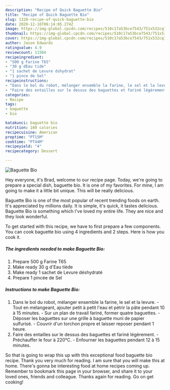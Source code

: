 ```yaml
---
description: "Recipe of Quick Baguette Bio"
title: "Recipe of Quick Baguette Bio"
slug: 1328-recipe-of-quick-baguette-bio
date: 2020-12-16T06:14:05.274Z
image: https://img-global.cpcdn.com/recipes/510c17a53bce7543/751x532cq70/baguette-bio-photo-principale-de-la-recette.jpg
thumbnail: https://img-global.cpcdn.com/recipes/510c17a53bce7543/751x532cq70/baguette-bio-photo-principale-de-la-recette.jpg
cover: https://img-global.cpcdn.com/recipes/510c17a53bce7543/751x532cq70/baguette-bio-photo-principale-de-la-recette.jpg
author: Jason Edwards
ratingvalue: 4.9
reviewcount: 11504
recipeingredient:
- "500 g Farine T65"
- "30 g dEau tide"
- "1 sachet de Levure dshydrat"
- "1 pince de Sel"
recipeinstructions:
- "Dans le bol du robot, mélanger ensemble la farine, le sel et la levure. Tout en mélangeant, ajouter petit à petit l&#39;eau et pétrir la pâte pendant 10 à 15 minutes. Sur un plan de travail fariné, former quatre baguettes. Déposer les baguettes sur une grille à baguette muni de papier sulfurisé. Couvrir d&#39;un torchon propre et laisser reposer pendant 1 heure."
- "Faire des entailles sur le dessus des baguettes et fariné légèrement. Préchauffer le four à 220°C. Enfourner les baguettes pendant 12 à 15 minutes."
categories:
- Recipe
tags:
- baguette
- bio

katakunci: baguette bio 
nutrition: 160 calories
recipecuisine: American
preptime: "PT15M"
cooktime: "PT44M"
recipeyield: "4"
recipecategory: Dessert

---
```



![Baguette Bio](https://img-global.cpcdn.com/recipes/510c17a53bce7543/751x532cq70/baguette-bio-photo-principale-de-la-recette.jpg)

Hey everyone, it's Brad, welcome to our recipe page. Today, we're going to prepare a special dish, baguette bio. It is one of my favorites. For mine, I am going to make it a little bit unique. This will be really delicious.



Baguette Bio is one of the most popular of recent trending foods on earth. It's appreciated by millions daily. It is simple, it's quick, it tastes delicious. Baguette Bio is something which I've loved my entire life. They are nice and they look wonderful.


To get started with this recipe, we have to first prepare a few components. You can cook baguette bio using 4 ingredients and 2 steps. Here is how you cook it.

<!--inarticleads1-->

##### The ingredients needed to make Baguette Bio:

1. Prepare 500 g Farine T65
1. Make ready 30 g d&#39;Eau tiède
1. Make ready 1 sachet de Levure déshydraté
1. Prepare 1 pincée de Sel




<!--inarticleads2-->

##### Instructions to make Baguette Bio:

1. Dans le bol du robot, mélanger ensemble la farine, le sel et la levure. - Tout en mélangeant, ajouter petit à petit l&#39;eau et pétrir la pâte pendant 10 à 15 minutes. - Sur un plan de travail fariné, former quatre baguettes. - Déposer les baguettes sur une grille à baguette muni de papier sulfurisé. - Couvrir d&#39;un torchon propre et laisser reposer pendant 1 heure.
1. Faire des entailles sur le dessus des baguettes et fariné légèrement. - Préchauffer le four à 220°C. - Enfourner les baguettes pendant 12 à 15 minutes.




So that is going to wrap this up with this exceptional food baguette bio recipe. Thank you very much for reading. I am sure that you will make this at home. There's gonna be interesting food at home recipes coming up. Remember to bookmark this page in your browser, and share it to your loved ones, friends and colleague. Thanks again for reading. Go on get cooking!
